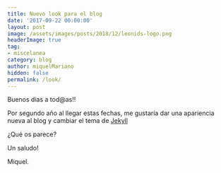 ```yaml
---
title: Nuevo look para el blog
date: '2017-09-22 00:00:00'
layout: post
image: /assets/images/posts/2018/12/leonids-logo.png
headerImage: true
tag:
- miscelanea
category: blog
author: miquelMariano
hidden: false
permalink: /look/
---
```


Buenos dias a tod@as!!

Por segundo año al llegar estas fechas, me gustaría dar una apariencia nueva al blog y cambiar el tema de [Jekyll](https://jekyllrb.com/)

¿Qué os parece?

Un saludo!

Miquel.


